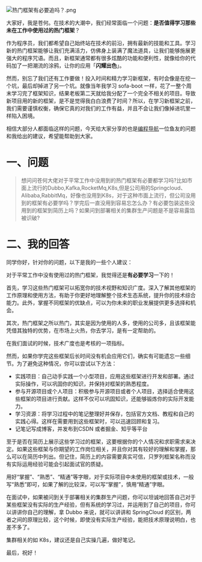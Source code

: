 ![热门框架有必要追吗？.png](https://cdn.nlark.com/yuque/0/2023/png/29495295/1689480533976-6b0ad410-2127-4092-b580-93304fa7647a.png#averageHue=%23757d8b&clientId=u27a53d70-0d4b-4&from=ui&id=u17e48197&originHeight=383&originWidth=900&originalType=binary&ratio=2&rotation=0&showTitle=false&size=339695&status=done&style=none&taskId=u3867f288-e7a4-4c66-a61a-b4ebddf5e7a&title=)

大家好，我是苍何。在技术的大潮中，我们经常面临一个问题：**是否值得学习那些未在工作中使用过的热门框架**？

作为程序员，我们都希望自己始终站在技术的前沿，拥有最新的技能和工具。学习新的热门框架能够让我们充满活力，仿佛身上装满了魔法道具，让我们能够施展更强大的程序咒语。而且，新框架通常都有很多炫酷的功能和便利性，就像给你的代码加了一把潮流的涂鸦，让你的应用「**闪耀出色**」。

然而，别忘了我们还有工作要做！投入时间和精力学习新框架，有时会像是在挖一个坑，最后却掉进了另一个坑。就像当年我学习 sofa-boot 一样，花了一整个周末学习完了框架知识，结果老板第二天就给我分配了一个完全不相关的项目。导致新项目用的新的框架，是不是觉得我白白浪费了时间？所以，在学习新框架之前，我们需要谨慎权衡，确保它真的对我们的工作有益，并且不会让我们像掉进坑里一样陷入困境。

相信大部分人都面临这样的问题，今天给大家分享的也是[编程导航](https://mp.weixin.qq.com/s?__biz=MzU4NTE1Mjg4MA==&mid=2247484986&idx=1&sn=00ae3356bed3b66fd9c0a03c1408fed6&chksm=fd8fa625caf82f333da42026301e75121c4cef64fae52533ee642a512a2efff106ac47d5c9af&token=1623147966&lang=zh_CN#rd)一位鱼友的问题和我给出的建议，希望能帮助到大家。
# 一、问题
> 想问问苍何大佬对于平常工作中没用到的热门框架有必要都学习吗?比如市面上流行的Dubbo,Kafka,RocketMq,K8s,但是公司用的Springcloud、Alibaba,RabbitMq，好像也没用到K8s，对于这种市面上流行，但公司没用到的框架有必要学吗？学完后一直没用到容易忘怎么办？有必要包装这些没用到的框架到简历上吗？如果问到部署相关的集群生产问题是不是容易露馅被识破?


# 二、我的回答
同学你好，针对你的问题，以下是我的一些个人建议：

对于平常工作中没有使用过的热门框架，我觉得还是**有必要学习**一下的！

首先，学习这些热门框架可以拓宽你的技术视野和知识广度。深入了解其他框架的工作原理和使用方法，有助于你更好地理解整个技术生态系统，提升你的技术综合能力。此外，掌握不同框架的优缺点，可以为你未来的职业发展提供更多选择和机会。

其次，热门框架之所以热门，其实是因为使用的人多，使用的公司多，且该框架能凭借其独特的优势，在市场上火热，你去学习，是有一定帮助的。

在我们面试的时候，技术广度也是考核的一项指标。

然而，如果你学完这些框架后长时间没有机会应用它们，确实有可能遗忘一些细节。为了避免这种情况，你可以尝试以下方法：

- 实践项目：自己动手实践一个小型项目，应用这些框架进行开发和部署。通过实际操作，可以巩固你的知识，并保持对框架的熟悉程度。
- 参与开源项目或个人项目：积极参与开源项目或者个人项目，选择适合使用这些框架的项目进行贡献。这样不仅可以巩固知识，还能够锻炼你的实际开发能力。
- 学习资源：将学习过程中的笔记整理好并保存，包括官方文档、教程和自己的实践心得。这样在需要用到这些框架时，可以迅速回顾和复习。
- 记笔记写成博客，并发布到CSDN 或者掘金、知乎等平台

至于是否在简历上展示这些学习过的框架，这要根据你的个人情况和求职需求来决定。如果这些框架与你期望的工作岗位相关，并且你对其有较好的理解和掌握，那么可以在简历中列出。但记住，简历上的内容需要真实可信，只罗列框架名称而没有实际运用经验可能会引起面试官的质疑。

用好“掌握”、“熟悉”、“精通”等字眼，对于实际项目中未使用的框架或技术，一般写“熟悉”即可，如果了解的比较深，可以写“掌握”，慎用“精通”字眼。

在面试中，如果被问到关于部署相关的集群生产问题，你可以坦诚地回答自己对于某些框架没有实际的生产经验，但有系统的学习过，并运用到了自己的项目，你可以讲讲你自己的理解，拿 Dubbo 来说，就可以讲讲和 SpringCloud 的区别，两者之间的原理比较，这个时候，即使没有实际生产经验，能把技术原理说明白，也差不多了。

集群相关的如 K8s，建议还是自己实操几遍，做好笔记。

最后，祝好！

